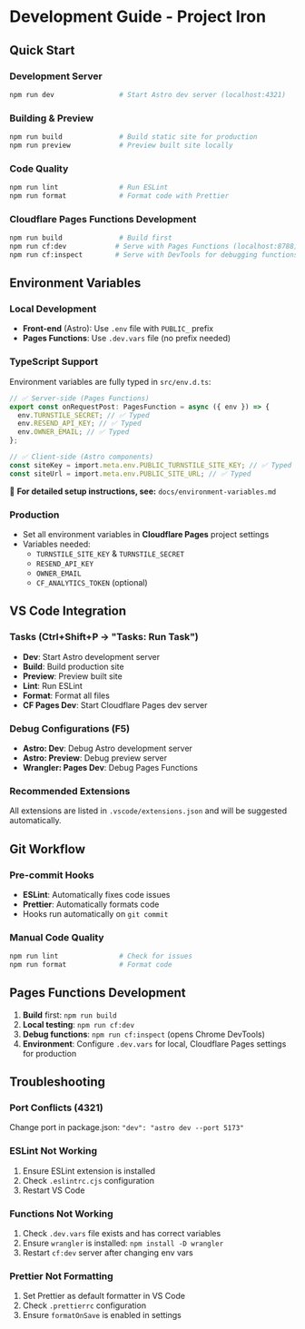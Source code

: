 # Development Guide - Project Iron

## Quick Start

### Development Server

```bash
npm run dev                # Start Astro dev server (localhost:4321)
```

### Building & Preview

```bash
npm run build              # Build static site for production
npm run preview            # Preview built site locally
```

### Code Quality

```bash
npm run lint               # Run ESLint
npm run format             # Format code with Prettier
```

### Cloudflare Pages Functions Development

```bash
npm run build              # Build first
npm run cf:dev            # Serve with Pages Functions (localhost:8788)
npm run cf:inspect        # Serve with DevTools for debugging functions
```

## Environment Variables

### Local Development

- **Front-end** (Astro): Use `.env` file with `PUBLIC_` prefix
- **Pages Functions**: Use `.dev.vars` file (no prefix needed)

### TypeScript Support

Environment variables are fully typed in `src/env.d.ts`:

```typescript
// ✅ Server-side (Pages Functions)
export const onRequestPost: PagesFunction = async ({ env }) => {
  env.TURNSTILE_SECRET; // ✅ Typed
  env.RESEND_API_KEY; // ✅ Typed
  env.OWNER_EMAIL; // ✅ Typed
};

// ✅ Client-side (Astro components)
const siteKey = import.meta.env.PUBLIC_TURNSTILE_SITE_KEY; // ✅ Typed
const siteUrl = import.meta.env.PUBLIC_SITE_URL; // ✅ Typed
```

📖 **For detailed setup instructions, see:** `docs/environment-variables.md`

### Production

- Set all environment variables in **Cloudflare Pages** project settings
- Variables needed:
  - `TURNSTILE_SITE_KEY` & `TURNSTILE_SECRET`
  - `RESEND_API_KEY`
  - `OWNER_EMAIL`
  - `CF_ANALYTICS_TOKEN` (optional)

## VS Code Integration

### Tasks (Ctrl+Shift+P → "Tasks: Run Task")

- **Dev**: Start Astro development server
- **Build**: Build production site
- **Preview**: Preview built site
- **Lint**: Run ESLint
- **Format**: Format all files
- **CF Pages Dev**: Start Cloudflare Pages dev server

### Debug Configurations (F5)

- **Astro: Dev**: Debug Astro development server
- **Astro: Preview**: Debug preview server
- **Wrangler: Pages Dev**: Debug Pages Functions

### Recommended Extensions

All extensions are listed in `.vscode/extensions.json` and will be suggested automatically.

## Git Workflow

### Pre-commit Hooks

- **ESLint**: Automatically fixes code issues
- **Prettier**: Automatically formats code
- Hooks run automatically on `git commit`

### Manual Code Quality

```bash
npm run lint               # Check for issues
npm run format             # Format code
```

## Pages Functions Development

1. **Build** first: `npm run build`
2. **Local testing**: `npm run cf:dev`
3. **Debug functions**: `npm run cf:inspect` (opens Chrome DevTools)
4. **Environment**: Configure `.dev.vars` for local, Cloudflare Pages settings for production

## Troubleshooting

### Port Conflicts (4321)

Change port in package.json: `"dev": "astro dev --port 5173"`

### ESLint Not Working

1. Ensure ESLint extension is installed
2. Check `.eslintrc.cjs` configuration
3. Restart VS Code

### Functions Not Working

1. Check `.dev.vars` file exists and has correct variables
2. Ensure `wrangler` is installed: `npm install -D wrangler`
3. Restart `cf:dev` server after changing env vars

### Prettier Not Formatting

1. Set Prettier as default formatter in VS Code
2. Check `.prettierrc` configuration
3. Ensure `formatOnSave` is enabled in settings
